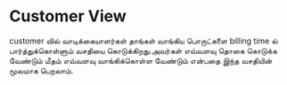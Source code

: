 # Customer View

customer வில் வாடிக்கையாளர்கள் தாங்கள் வாங்கிய பொருட்களை billing time ல் பார்த்துக்கொள்ளும் வசதியை கொடுக்கிறது.அவர்கள் எவ்வளவு தொகை கொடுக்க வேண்டும் மீதம் எவ்வளவு வாங்கிக்கொள்ள வேண்டும் என்பதை இந்த வசதியின் மூலமாக பெறலாம்.

